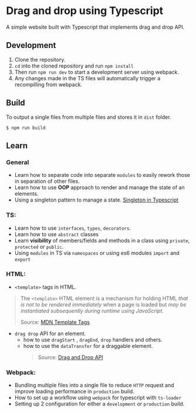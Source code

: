 # Drag and drop using Typescript

A simple website built with Typescript that implements drag and drop API.

## Development

1. Clone the repository.
2. `cd` into the cloned repository and run `npm install`
3. Then run `npm run dev` to start a development server using webpack.
4. Any changes made in the TS files will automatically trigger a recompilling from webpack.

## Build

To output a single files from multiple files and stores it in `dist` folder.

```shell
$ npm run build
```

## Learn

### General

- Learn how to separate code into separate `modules` to easily rework those in separation of other files.
- Learn how to use **OOP** approach to render and manage the state of an elements.
- Using a singleton pattern to manage a state. [Singleton in Typescript](https://refactoring.guru/design-patterns/singleton/typescript/example)

### TS:

- Learn how to use `interfaces`, `types`, `decorators`.
- Learn how to use `abstract` classes
- Learn **visibility** of members/fields and methods in a class using `private`, `protected` or `public`.
- Using `modules` in TS via `namespaces` or using es6 modules `import` and `export`

### HTML:

- `<template>` tags in HTML.

> The `<template>` HTML element is a mechanism for holding HTML _that is not to be rendered immediately_ when a page is loaded but _may be instantiated subsequently during runtime using JavaScript_.
>
> Source: [MDN Template Tags](https://developer.mozilla.org/en-US/docs/Web/HTML/Element/template)

- `drag drop` API for an element.
  - how to use `dragStart` , `dragEnd`, `drop` handlers and others.
  - how to use the `dataTransfer` for a draggable element.
    > Source: [Drag and Drop API](https://developer.mozilla.org/en-US/docs/Web/API/HTML_Drag_and_Drop_API)

### Webpack:

- Bundling multiple files into a single file to reduce `HTTP` request and improve loading performance in `production` build.
- How to set up a workflow using `webpack` for typescript with `ts-loader`
- Setting up 2 configuration for either a `development` or `production` build.
